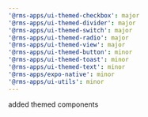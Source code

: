 ```yaml
---
'@rms-apps/ui-themed-checkbox': major
'@rms-apps/ui-themed-divider': major
'@rms-apps/ui-themed-switch': major
'@rms-apps/ui-themed-radio': major
'@rms-apps/ui-themed-view': major
'@rms-apps/ui-themed-button': minor
'@rms-apps/ui-themed-toast': minor
'@rms-apps/ui-themed-text': minor
'@rms-apps/expo-native': minor
'@rms-apps/ui-utils': minor
---
```


added themed components
